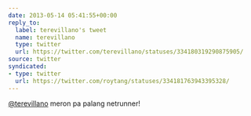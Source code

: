 ```yaml
---
date: 2013-05-14 05:41:55+00:00
reply_to:
  label: terevillano's tweet
  name: terevillano
  type: twitter
  url: https://twitter.com/terevillano/statuses/334180319290875905/
source: twitter
syndicated:
- type: twitter
  url: https://twitter.com/roytang/statuses/334181763943395328/
---
```


[@terevillano](https://twitter.com/terevillano/) meron pa palang netrunner!